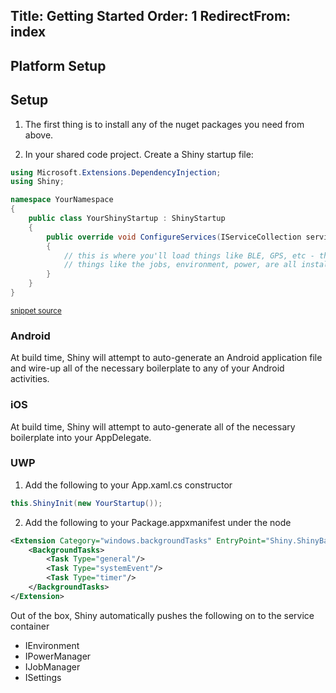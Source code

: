 Title: Getting Started
Order: 1
RedirectFrom: index
---

## Platform Setup


 


## Setup

1. The first thing is to install any of the nuget packages you need from above.  

2. In your shared code project.  Create a Shiny startup file:

<!-- snippet: YourShinyStartup.cs -->
```cs
using Microsoft.Extensions.DependencyInjection;
using Shiny;

namespace YourNamespace
{
    public class YourShinyStartup : ShinyStartup
    {
        public override void ConfigureServices(IServiceCollection services)
        {
            // this is where you'll load things like BLE, GPS, etc - those are covered in other sections
            // things like the jobs, environment, power, are all installed automatically
        }
    }
}
```
<sup>[snippet source](/src/Snippets/YourShinyStartup.cs#L1-L14)</sup>
<!-- endsnippet -->

### Android
At build time, Shiny will attempt to auto-generate an Android application file and wire-up all of the necessary boilerplate to any of your Android activities. 


### iOS

At build time, Shiny will attempt to auto-generate all of the necessary boilerplate into your AppDelegate. 


### UWP

1. Add the following to your App.xaml.cs constructor

```csharp
this.ShinyInit(new YourStartup());
```

2. Add the following to your Package.appxmanifest under the <Application><Extensions> node

```xml
<Extension Category="windows.backgroundTasks" EntryPoint="Shiny.ShinyBackgroundTask">
    <BackgroundTasks>
        <Task Type="general"/>
        <Task Type="systemEvent"/>
        <Task Type="timer"/>
    </BackgroundTasks>
</Extension>
```


Out of the box, Shiny automatically pushes the following on to the service container

* IEnvironment
* IPowerManager
* IJobManager
* ISettings
